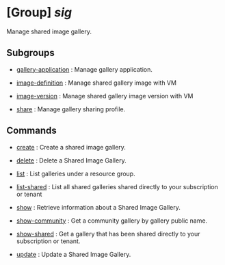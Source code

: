 # [Group] _sig_

Manage shared image gallery.

## Subgroups

- [gallery-application](/Commands/sig/gallery-application/readme.md)
: Manage gallery application.

- [image-definition](/Commands/sig/image-definition/readme.md)
: Manage shared gallery image with VM

- [image-version](/Commands/sig/image-version/readme.md)
: Manage shared gallery image version with VM

- [share](/Commands/sig/share/readme.md)
: Manage gallery sharing profile.

## Commands

- [create](/Commands/sig/_create.md)
: Create a shared image gallery.

- [delete](/Commands/sig/_delete.md)
: Delete a Shared Image Gallery.

- [list](/Commands/sig/_list.md)
: List galleries under a resource group.

- [list-shared](/Commands/sig/_list-shared.md)
: List all shared galleries shared directly to your subscription or tenant

- [show](/Commands/sig/_show.md)
: Retrieve information about a Shared Image Gallery.

- [show-community](/Commands/sig/_show-community.md)
: Get a community gallery by gallery public name.

- [show-shared](/Commands/sig/_show-shared.md)
: Get a gallery that has been shared directly to your subscription or tenant.

- [update](/Commands/sig/_update.md)
: Update a Shared Image Gallery.
